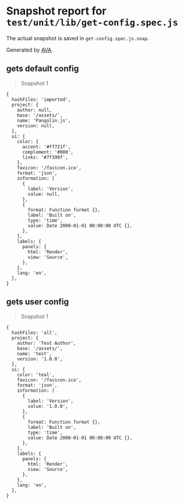 # Snapshot report for `test/unit/lib/get-config.spec.js`

The actual snapshot is saved in `get-config.spec.js.snap`.

Generated by [AVA](https://avajs.dev).

## gets default config

> Snapshot 1

    {
      hashFiles: 'imported',
      project: {
        author: null,
        base: '/assets/',
        name: 'Pangolin.js',
        version: null,
      },
      ui: {
        color: {
          accent: '#ff721f',
          complement: '#000',
          links: '#7f390f',
        },
        favicon: '/favicon.ico',
        format: 'json',
        information: [
          {
            label: 'Version',
            value: null,
          },
          {
            format: Function format {},
            label: 'Built on',
            type: 'time',
            value: Date 2000-01-01 00:00:00 UTC {},
          },
        ],
        labels: {
          panels: {
            html: 'Render',
            view: 'Source',
          },
        },
        lang: 'en',
      },
    }

## gets user config

> Snapshot 1

    {
      hashFiles: 'all',
      project: {
        author: 'Test Author',
        base: '/assets/',
        name: 'test',
        version: '1.0.0',
      },
      ui: {
        color: 'teal',
        favicon: '/favicon.ico',
        format: 'json',
        information: [
          {
            label: 'Version',
            value: '1.0.0',
          },
          {
            format: Function format {},
            label: 'Built on',
            type: 'time',
            value: Date 2000-01-01 00:00:00 UTC {},
          },
        ],
        labels: {
          panels: {
            html: 'Render',
            view: 'Source',
          },
        },
        lang: 'en',
      },
    }
